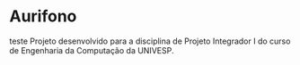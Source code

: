 # Aurifono
teste
Projeto desenvolvido para a disciplina de Projeto Integrador I do curso de Engenharia da Computação da UNIVESP.
